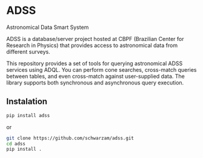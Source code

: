 # ADSS
Astronomical Data Smart System

ADSS is a database/server project hosted at CBPF (Brazilian Center for Research in Physics) that provides access to astronomical data from different surveys. 

This repository provides a set of tools for querying astronomical ADSS services using ADQL. You can perform cone searches, cross-match queries between tables, and even cross-match against user-supplied data. The library supports both synchronous and asynchronous query execution.

## Instalation

```bash
pip install adss
```

or

```bash
git clone https://github.com/schwarzam/adss.git
cd adss
pip install .
```

